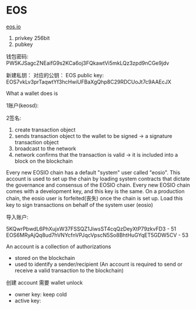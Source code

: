 # EOS

[eos.io](https://developers.eos.io/)

1. privkey 256bit
2. pubkey

钱包密码: PW5KJSagcZNEaifG9s2KCa6oj3FQkawtVi5mkLQz3zpd9nCGe9jdv

新建私钥：
对应的公钥： EOS public key: EOS7vkLv3prTaqwtYf3hcHwiUFBaXgQhp8C29RDCUoJt7c9AAEcJX

What a wallet does is

1账户(keosd):

2签名:

1. create transaction object
2. sends transaction object to the wallet to be signed -> a signature transaction object
3. broadcast to the network
4. network confirms that the transaction is valid -> it is included into a block on the blockchain

Every new EOSIO chain has a default "system" user called "eosio".
This account is used to set up the chain by loading system contracts that dictate the governance and consensus of the EOSIO chain.
Every new EOSIO chain comes with a development key, and this key is the same.
On a production chain, the eosio user is forfeited(丧失) once the chain is set up.
Load this key to sign transactions on behalf of the system user (eosio)

导入账户:

5KQwrPbwdL6PhXujxW37FSSQZ1JiwsST4cqQzDeyXtP79zkvFD3 - 51
EOS6MRyAjQq8ud7hVNYcfnVPJqcVpscN5So8BhtHuGYqET5GDW5CV - 53

An account is a collection of authorizations

- stored on the blockchain
- used to identify a sender/recipient (An account is required to send or receive a valid transaction to the blockchain)

创建 account
需要 wallet unlock

- owner key: keep cold
- active key: